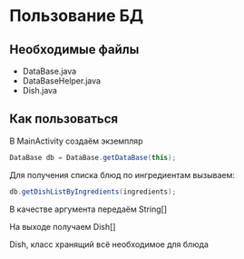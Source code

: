 # Пользование БД
## Необходимые файлы
* DataBase.java
* DataBaseHelper.java
* Dish.java
## Как пользоваться
В MainActivity создаём экземпляр
```java
DataBase db = DataBase.getDataBase(this);
```
Для получения списка блюд по ингредиентам вызываем:
```java
db.getDishListByIngredients(ingredients);
```
В качестве аргумента передаём String[]

На выходе получаем Dish[]

Dish, класс хранящий всё необходимое для блюда
